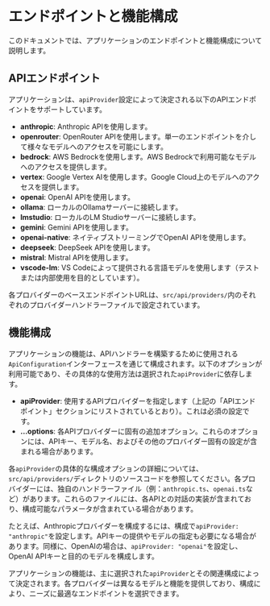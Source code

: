 # エンドポイントと機能構成

このドキュメントでは、アプリケーションのエンドポイントと機能構成について説明します。

## APIエンドポイント

アプリケーションは、`apiProvider`設定によって決定される以下のAPIエンドポイントをサポートしています。

- **anthropic**: Anthropic APIを使用します。
- **openrouter**: OpenRouter APIを使用します。単一のエンドポイントを介して様々なモデルへのアクセスを可能にします。
- **bedrock**: AWS Bedrockを使用します。AWS Bedrockで利用可能なモデルへのアクセスを提供します。
- **vertex**: Google Vertex AIを使用します。Google Cloud上のモデルへのアクセスを提供します。
- **openai**: OpenAI APIを使用します。
- **ollama**: ローカルのOllamaサーバーに接続します。
- **lmstudio**: ローカルのLM Studioサーバーに接続します。
- **gemini**: Gemini APIを使用します。
- **openai-native**: ネイティブストリーミングでOpenAI APIを使用します。
- **deepseek**: DeepSeek APIを使用します。
- **mistral**: Mistral APIを使用します。
- **vscode-lm**: VS Codeによって提供される言語モデルを使用します（テストまたは内部使用を目的としています）。

各プロバイダーのベースエンドポイントURLは、`src/api/providers/`内のそれぞれのプロバイダーハンドラーファイルで設定されています。

## 機能構成

アプリケーションの機能は、APIハンドラーを構築するために使用される`ApiConfiguration`インターフェースを通じて構成されます。以下のオプションが利用可能であり、その具体的な使用方法は選択された`apiProvider`に依存します。

- **apiProvider**: 使用するAPIプロバイダーを指定します（上記の「APIエンドポイント」セクションにリストされているとおり）。これは必須の設定です。
- **...options**: 各APIプロバイダーに固有の追加オプション。これらのオプションには、APIキー、モデル名、およびその他のプロバイダー固有の設定が含まれる場合があります。

各`apiProvider`の具体的な構成オプションの詳細については、`src/api/providers/`ディレクトリのソースコードを参照してください。各プロバイダーには、独自のハンドラーファイル（例：`anthropic.ts`、`openai.ts`など）があります。これらのファイルには、各APIとの対話の実装が含まれており、構成可能なパラメータが含まれている場合があります。

たとえば、Anthropicプロバイダーを構成するには、構成で`apiProvider: "anthropic"`を設定します。APIキーの提供やモデルの指定も必要になる場合があります。同様に、OpenAIの場合は、`apiProvider: "openai"`を設定し、OpenAI APIキーと目的のモデルを構成します。

アプリケーションの機能は、主に選択された`apiProvider`とその関連構成によって決定されます。各プロバイダーは異なるモデルと機能を提供しており、構成により、ニーズに最適なエンドポイントを選択できます。

